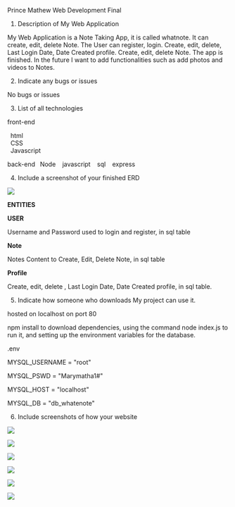 ﻿Prince Mathew           Web Development Final

1. Description of My Web Application

My Web Application is a Note Taking App, it is called whatnote. It can create, edit, delete Note. The User can register, login. Create, edit, delete, Last Login Date, Date Created profile. Create, edit, delete Note. The app is finished. In the future I want to add functionalities such as add photos and videos to Notes.



2. Indicate any bugs or issues

No bugs or issues

3. List of all technologies

front-end                              
                                                                                                         
` `html                                       
` `CSS                                         
` `Javascript   

back-end
` `Node
` ` javascript
` ` sql
` ` express

                                               
4. Include a screenshot of your finished ERD

![](images/image1.png1.png)

**ENTITIES**

**USER**

Username and Password used to login and register, in sql table

**Note**

Notes Content to Create, Edit, Delete Note, in sql table

**Profile**

Create, edit, delete , Last Login Date, Date Created profile, in sql table.

5. Indicate how someone who downloads My project can use it.

hosted on localhost on port 80

npm install to download dependencies, using the command node index.js to run it, and setting up the environment variables for the database.

.env

MYSQL\_USERNAME = "root"

MYSQL\_PSWD = "Marymatha1#"

MYSQL\_HOST = "localhost"

MYSQL\_DB = "db\_whatenote"

6. Include screenshots of how your website

![](images/image2.png)

![](images/image3.png)

![](images/image4.png)

![](images/image5.png)

![](images/image6.png)

![](images/image8.png)











